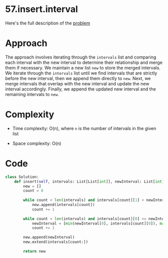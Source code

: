 # 57.insert.interval

Here's the full description of the [problem](https://leetcode.com/problems/insert-interval/description/?envType=daily-question&envId=2024-03-17)

# Approach

The approach involves iterating through the `intervals` list and comparing each interval with the new interval to determine their relationship and merge them if necessary. We maintain a new list `new` to store the merged intervals. We iterate through the `intervals` list until we find intervals that are strictly before the new interval, then we append them directly to `new`. Next, we merge intervals that overlap with the new interval and update the new interval accordingly. Finally, we append the updated new interval and the remaining intervals to `new`.

# Complexity

- Time complexity: O(n), where `n` is the number of intervals in the given list

- Space complexity: O(n)

# Code

```Python
class Solution:
    def insert(self, intervals: List[List[int]], newInterval: List[int]) -> List[List[int]]:
        new = []
        count = 0
        
        while count < len(intervals) and intervals[count][1] < newInterval[0]:
            new.append(intervals[count])
            count += 1
            
        while count < len(intervals) and intervals[count][0] <= newInterval[1]: 
            newInterval = [min(newInterval[0], intervals[count][0]), max(newInterval[1], intervals[count][1])]
            count += 1
            
        new.append(newInterval)
        new.extend(intervals[count:])
        
        return new
```